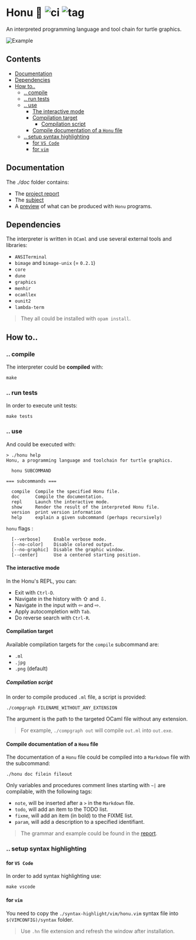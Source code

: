 # Honu 🐢 ![ci][ci] ![tag][tag]

An interpreted programming language and tool chain for turtle graphics.

![Example](/uploads/2334e36a3b00fad33afdea7642d83bd4/Screenshot_from_2021-05-09_17-32-27.png)

## Contents

<!-- vim-markdown-toc GFM -->

* [Documentation](#documentation)
* [Dependencies](#dependencies)
* [How to..](#how-to)
  * [.. compile](#-compile)
  * [.. run tests](#-run-tests)
  * [.. use](#-use)
    * [The interactive mode](#the-interactive-mode)
    * [Compilation target](#compilation-target)
      * [Compilation script](#compilation-script)
    * [Compile documentation of a `Honu` file](#compile-documentation-of-a-honu-file)
  * [.. setup syntax highlighting](#-setup-syntax-highlighting)
    * [for `VS Code`](#for-vs-code)
    * [for `vim`](#for-vim)

<!-- vim-markdown-toc -->

## Documentation

The *./doc* folder contains:

* The [project report](https://gitlab.com/EmileRolley/school-projects/-/blob/master/honu/doc/report.pdf)
* The [subject](https://gitlab.com/EmileRolley/school-projects/-/blob/master/honu/doc/subject.pdf)
* A [preview](https://gitlab.com/EmileRolley/school-projects/-/blob/master/honu/doc/previews.pdf)
of what can be produced with `Honu` programs.

## Dependencies

The interpreter is written in `OCaml` and use several external tools and libraries:

* `ANSITerminal`
* `bimage` and `bimage-unix` (= `0.2.1`)
* `core`
* `dune`
* `graphics`
* `menhir`
* `ocamllex`
* `ounit2`
* `lambda-term`

> They all could be installed with `opam install`.

## How to..

### .. compile

The interpreter could be **compiled** with:

```
make
```

### .. run tests

In order to execute unit tests:

```
make tests
```

### .. use

And could be executed with:

```shell
> ./honu help
Honu, a programming language and toolchain for turtle graphics.

  honu SUBCOMMAND

=== subcommands ===

  compile  Compile the specified Honu file.
  doc      Compile the documentation.
  repl     Launch the interactive mode.
  show     Render the result of the interpreted Honu file.
  version  print version information
  help     explain a given subcommand (perhaps recursively)
```

`honu` flags :

```shell
  [--verbose]     Enable verbose mode.
  [--no-color]    Disable colored output.
  [--no-graphic]  Disable the graphic window.
  [--center]      Use a centered starting position.
```

#### The interactive mode

In the Honu's REPL, you can:

* Exit with `Ctrl-D`.
* Navigate in the history with ⇧ and ⇩.
* Navigate in the input with ⇦ and ⇨.
* Apply autocompletion with `Tab`.
* Do reverse search with `Ctrl-R`.

#### Compilation target

Available compilation targets for the `compile` subcommand are:

* `.ml`
* `.jpg`
* `.png` (default)

##### Compilation script

In order to compile produced `.ml` file, a script is provided:

```shell
./compgraph FILENAME_WITHOUT_ANY_EXTENSION
```

The argument is the path to the targeted OCaml file without any extension.

> For example, `./compgraph out` will compile `out.ml` into `out.exe`.

#### Compile documentation of a `Honu` file

The documentation of a `Honu` file could be compiled into a `Markdown` file
with the subcommand:

```shell
./honu doc filein fileout
```

Only variables and procedures comment lines starting with `~|` are compilable,
with the following tags:

* `note`, will be inserted after a `>` in the `Markdown` file.
* `todo`, will add an item to the TODO list.
* `fixme`, will add an item (in bold) to the FIXME list.
* `param`, will add a description to a specified identifiant.

> The grammar and example could be found in the [report](https://gitlab.com/EmileRolley/school-projects/-/blob/master/honu/doc/report.pdf).

### .. setup syntax highlighting

#### for `VS Code`

In order to add syntax highlighting use:

```shell
make vscode
```

#### for `vim`

You need to copy the `./syntax-highlight/vim/honu.vim` syntax file into
`$(VIMCONFIG)/syntax` folder.

> Use `.hn` file extension and refresh the window after installation.

[tag]: https://img.shields.io/badge/tag-v2.0-blue
[ci]: https://gaufre.informatique.univ-paris-diderot.fr/EmileRolley/gasp/badges/master/pipeline.svg
